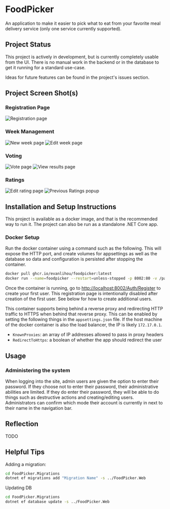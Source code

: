 # FoodPicker

An application to make it easier to pick what to eat from your favorite meal delivery service (only one service currently supported).

## Project Status

This project is actively in development, but is currently completely usable from the UI. There is no manual work in the backend or in the database to get it running for a standard use-case.

Ideas for future features can be found in the project's issues section.

## Project Screen Shot(s)

### Registration Page
![Registration page](assets/docs_images/register.png)

### Week Management
![New week page](assets/docs_images/new_week.png)
![Edit week page](assets/docs_images/meal_generation.png)

### Voting
![Vote page](assets/docs_images/vote.png)
![View results page](assets/docs_images/view_results.png)

### Ratings
![Edit rating page](assets/docs_images/ratings.png)
![Previous Ratings popup](assets/docs_images/previous_ratings.png)

## Installation and Setup Instructions

This project is available as a docker image, and that is the recommended way to run it. The project can also be run as a standalone .NET Core app.

### Docker Setup

Run the docker container using a command such as the following. This will expose the HTTP port, and create volumes for appsettings as well as the database so data and configuration is persisted after stopping the container.

```bash
docker pull ghcr.io/evanlihou/foodpicker:latest
docker run --name=foodpicker --restart=unless-stopped -p 8002:80 -v /path/to/foodpicker.db:/app/app.db -v /path/to/appsettings.json:/app/appsettings.json -d ghcr.io/evanlihou/foodpicker:latest
```

Once the container is running, go to <http://localhost:8002/Auth/Register> to create your first user. This registration page is intentionally disabled after creation of the first user. See below for how to create additional users.

This container supports being behind a reverse proxy and redirecting HTTP traffic to HTTPS when behind that reverse proxy. This can be enabled by setting the following things in the `appsettings.json` file. If the host machine of the docker container is also the load balancer, the IP is likely `172.17.0.1`.

- `KnownProxies`: an array of IP addresses allowed to pass in proxy headers
- `RedirectToHttps`: a boolean of whether the app should redirect the user

## Usage

### Administering the system

When logging into the site, admin users are given the option to enter their password. If they choose not to enter their password, their administrative abilities are limited. If they do enter their password, they will be able to do things such as destructive actions and creating/editing users. Administrators can confirm which mode their account is currently in next to their name in the navigation bar.

## Reflection

TODO

## Helpful Tips

Adding a migration:
```bash
cd FoodPicker.Migrations
dotnet ef migrations add "Migration Name" -s ../FoodPicker.Web
```

Updating DB
```bash
cd FoodPicker.Migrations
dotnet ef database update -s ../FoodPicker.Web
```

<!-- README template from https://gist.github.com/martensonbj/6bf2ec2ed55f5be723415ea73c4557c4 -->
